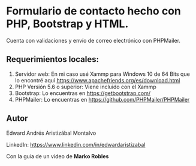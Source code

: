 # Formulario de contacto hecho con PHP, Bootstrap y HTML.

Cuenta con validaciones y envío de correo electrónico con PHPMailer.

## Requerimientos locales:

1. Servidor web: En mi caso usé Xammp para Windows 10 de 64 Bits que lo encontré aquí https://www.apachefriends.org/es/download.html
2. PHP Versión 5.6 o superior: Viene incluido con el Xammp
3. Bootstrap: Lo encuentras en https://getbootstrap.com/
4. PHPMailer: Lo encuentras en https://github.com/PHPMailer/PHPMailer

## Autor
Edward Andrés Aristizábal Montalvo 

LinkedIn: https://www.linkedin.com/in/edwardaristizabal

Con la guía de un video de **Marko Robles**
